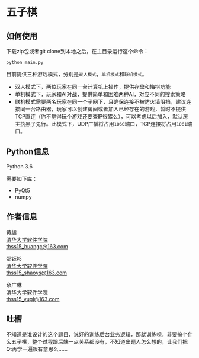 # 五子棋

如何使用
---------------
下载zip包或者git clone到本地之后，在主目录运行这个命令：
```
python main.py
```

目前提供三种游戏模式，分别是`双人模式`，`单机模式`和`联机模式`。
- 双人模式下，两位玩家在同一台计算机上操作，提供存盘和悔棋功能
- 单机模式下，玩家和AI对战，提供简单和困难两种AI，对应不同的搜索策略
- 联机模式需要两名玩家在同一个子网下，且确保连接不被防火墙阻挡，建议连接同一台路由器，玩家可以创建房间或者加入已经存在的游戏，暂时不提供TCP直连（你不觉得玩个游戏还要查IP很累么），可以考虑以后加入，默认房主执黑子先行。此模式下，UDP广播将占用`1060`端口，TCP连接将占用`1061`端口。


Python信息
---------------
Python 3.6

需要如下库：
- PyQt5
- numpy

作者信息
-----------------
黄超  
[清华大学软件学院](http://www.thss.tsinghua.edu.cn/)  
thss15_huangc@163.com

邵钰衫  
[清华大学软件学院](http://www.thss.tsinghua.edu.cn/)  
thss15_shaoys@163.com

余广琳  
[清华大学软件学院](http://www.thss.tsinghua.edu.cn/)  
thss15_yugl@163.com

吐槽
-------
不知道是谁设计的这个题目，说好的训练后台业务逻辑，那就训练呗，非要搞个什么五子棋，整个过程跟后端一点关系都没有，不知道出题人怎么想的，让我们把Qt再学一遍很有意思么……
